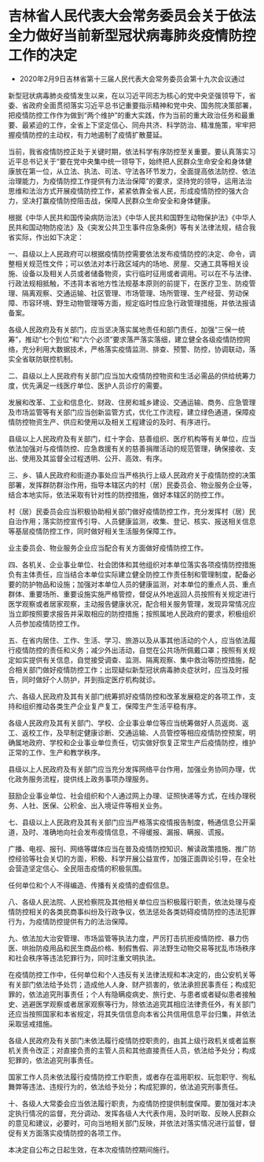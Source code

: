 # 吉林省人民代表大会常务委员会关于依法全力做好当前新型冠状病毒肺炎疫情防控工作的决定

- 2020年2月9日吉林省第十三届人民代表大会常务委员会第十九次会议通过

<!-- INFO END -->

新型冠状病毒肺炎疫情发生以来，在以习近平同志为核心的党中央坚强领导下，省委、省政府全面贯彻落实习近平总书记重要指示精神和党中央、国务院决策部署，把疫情防控工作作为做到“两个维护”的重大实践，作为当前的重大政治任务和最重要、最紧迫的工作，全省上下坚定信心、同舟共济、科学防治、精准施策，牢牢把握疫情防控的主动权，有力地遏制了疫情扩散蔓延。

当前，我省疫情防控正处于关键时期，依法科学有序防控至关重要。要认真落实习近平总书记关于“要在党中央集中统一领导下，始终把人民群众生命安全和身体健康放在第一位，从立法、执法、司法、守法各环节发力，全面提高依法防控、依法治理能力，为疫情防控工作提供有力法治保障”的要求，坚持党的领导，运用法治思维和法治方式开展疫情防控工作，紧紧依靠全省人民，形成疫情防控的强大合力，坚决打赢疫情防控阻击战，保障人民群众生命安全和身体健康。

根据《中华人民共和国传染病防治法》《中华人民共和国野生动物保护法》《中华人民共和国动物防疫法》及《突发公共卫生事件应急条例》等有关法律法规，结合我省实际，作出如下决定：

一、县级以上人民政府可以根据疫情防控需要依法发布疫情防控的决定、命令，调整相关规范性文件；可以依法对本行政区域内的场地、房屋、交通工具等相关设施、设备以及相关人员或者储备物资，实行临时征用或者调用。可以在不与法律、行政法规相抵触，不违背本省地方性法规基本原则的前提下，在医疗卫生、防疫管理、隔离观察、交通运输、社区管理、市场管理、场所管理、生产经营、劳动保障、市容环境、野生动物管理等方面，规定临时性应急行政管理措施，并依法报请备案。

各级人民政府及有关部门，应当坚决落实属地责任和部门责任，加强“三保一统筹”，推动“七个到位”和“六个必须”要求落严落实落细，建立健全各级疫情防控网络，充分利用大数据技术，严格落实疫情监测、排查、预警、防控，协调联动，落实全省联防联控机制。

二、县级以上人民政府有关部门应当加大疫情防控物资和生活必需品的供给统筹力度，优先满足一线医疗单位、医护人员诊疗的需要。

发展和改革、工业和信息化、财政、住房和城乡建设、交通运输、商务、应急管理及市场监管等有关部门应当创新监管方式，优化工作流程，建立绿色通道，保障疫情防控物资生产、供应和使用以及相关工程建设的及时、有序进行。

县级以上人民政府及有关部门，红十字会、慈善组织、医疗机构等有关单位，应当依法加强对与疫情防控、应急救援有关的慈善捐赠活动的规范管理，确保接收、支出、使用及其监督全过程透明、公开、高效、有序。

三、乡、镇人民政府和街道办事处应当严格执行上级人民政府关于疫情防控的决策部署，发挥群防群治作用，指导本辖区内的村（居）民委员会、物业服务企业等，结合本地实际，依法采取有针对性的防控措施，做好本辖区的防控工作。

村（居）民委员会应当积极协助相关部门做好疫情防控工作，充分发挥村（居）民自治作用；落实防控宣传引导、人员健康监测，收集、登记、核实、报送相关信息等基层疫情防控工作，同时做好相关生活服务保障工作。

业主委员会、物业服务企业应当配合有关方面做好疫情防控工作。

四、各机关、企业事业单位、社会团体和其他组织对本单位落实各项疫情防控措施负有主体责任，应当结合本单位实际建立健全防控工作责任制和管理制度，配备必要的防护物品和设施；加强对本单位人员的健康监测，对本单位的重点人员、重点群体、重要场所、重要设施实施严格管控，督促从外地返回人员按照有关规定进行医学观察或者居家观察，主动报告健康状况，配合相关服务管理，发现异常情况应当立即按照要求报告并采取相应的防控措施；按照属地人民政府的要求，积极组织人员参加疫情防控工作。

五、在省内居住、工作、生活、学习、旅游以及从事其他活动的个人，应当依法履行疫情防控的责任和义务；减少外出活动，自觉在公共场所佩戴口罩；按照有关规定如实提供有关信息，自觉接受调查、监测、隔离观察、集中救治等防控措施，配合相关部门做好疫情防控工作；出现疑似新型冠状病毒肺炎症状时，应当及时报告，同时做好个人防护，并到指定医疗机构就诊。

六、各级人民政府及其有关部门统筹抓好疫情防控和改革发展稳定的各项工作，支持和组织推动各类生产企业复产复工，保障生产生活平稳有序。

各级人民政府及其有关部门、学校、企业事业单位等应当统筹做好人员返岗、返工、返校工作，及早制定健康诊断、交通运输、人员管控等相应疫情防控预案，明确属地政府、学校和企业事业单位责任，切实做好恢复正常生产后疫情防控，维护正常的工作、生产和教学秩序。

县级以上人民政府及有关部门应当充分发挥网络平台作用，加强业务协同办理，优化政务服务流程，提供线上政务事项办理服务。

鼓励企业事业单位、社会组织和个人通过网上办理、证照快递等方式，在线办理税务、人社、医保、公积金、出入境证件等相关业务。

七、县级以上人民政府及其有关部门应当严格落实疫情报告制度，畅通信息公开渠道，及时、准确地向社会发布疫情信息，不得缓报、漏报、瞒报、谎报。

广播、电视、报刊、网络等媒体应当在普及疫情防控知识、解读政策措施、推广防控经验等社会关切的方面，积极、科学开展公益宣传，加强正面舆论引导，在全社会营造坚定信心、全民阻击疫情的积极氛围。

任何单位和个人不得编造、传播有关疫情的虚假信息。

八、各级人民法院、人民检察院及其他相关单位应当积极履行职责，依法处理与疫情防控相关的各类民商事纠纷及行政争议，依法惩处各类妨碍疫情防控的违法犯罪行为，为疫情防控提供有力的法治保障。

九、依法加大治安管理、市场监管等执法力度，严厉打击抗拒疫情防控、暴力伤医、哄抬防疫用品和民生商品价格、制假售假、非法野生动物交易等扰乱市场秩序和社会秩序等违法犯罪行为，同时注重文明执法。

在疫情防控工作中，任何单位和个人违反有关法律法规和本决定的，由公安机关等有关部门依法给予处罚；造成他人人身、财产损害的，依法承担民事责任；构成犯罪的，依法追究刑事责任；个人有隐瞒疫病史、旅行史、与患者或者疑似患者接触史、逃避医学观察或者居家观察等行为，除依法追究其相应法律责任外，有关部门还应当按照国家和本省规定，将其失信信息向本省公共信用信息平台归集，并依法采取惩戒措施。

各级人民政府及有关部门未依法履行疫情防控职责的，由其上级行政机关或者监察机关责令改正；对直接负责的主管人员和其他直接责任人员，依法给予处分；构成犯罪的，依法追究刑事责任。

国家工作人员未依法履行疫情防控工作职责，或者存在滥用职权、玩忽职守、徇私舞弊等违法、违规行为的，依法给予处分；构成犯罪的，依法追究刑事责任。

十、各级人大常委会应当依法履行职责，为疫情防控提供制度保障。要加强对本决定执行情况的监督，充分调动、发挥各级人大代表作用，及时听取、反映人民群众的意见和建议，必要时，可向当地相关部门反映，并依法对落实情况进行监督，督促有关方面落实疫情防控的各项工作。

本决定自公布之日起生效，在本次疫情防控期间施行。
